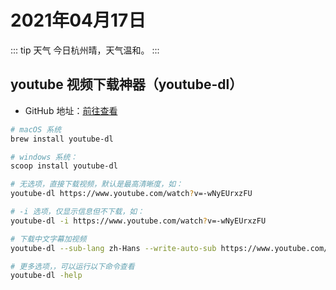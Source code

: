 # 2021年04月17日

::: tip 天气
今日杭州晴，天气温和。
:::

## youtube 视频下载神器（youtube-dl）

- GitHub 地址：[前往查看](https://github.com/ytdl-org/youtube-dl)

``` sh
# macOS 系统
brew install youtube-dl

# windows 系统：
scoop install youtube-dl

# 无选项，直接下载视频，默认是最高清晰度，如：
youtube-dl https://www.youtube.com/watch?v=-wNyEUrxzFU

# -i 选项，仅显示信息但不下载，如：
youtube-dl -i https://www.youtube.com/watch?v=-wNyEUrxzFU

# 下载中文字幕加视频
youtube-dl --sub-lang zh-Hans --write-auto-sub https://www.youtube.com/watch?v=-wNyEUrxzFU

# 更多选项，，可以运行以下命令查看
youtube-dl -help
```
